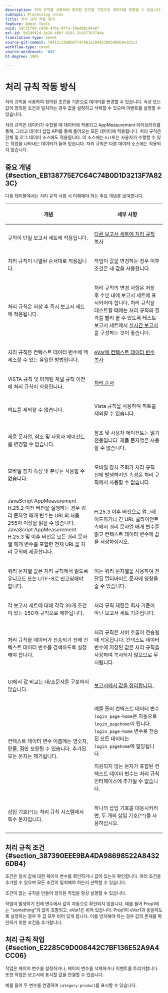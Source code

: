 ```yaml
---
description: 처리 규칙을 사용하여 정의된 조건을 기준으로 데이터를 변경할 수 있습니다. 속성 또는 값이 정의된 조건과 일치하는 경우 값을 설정하고 삭제할 수 있으며 이벤트를 설정할 수 있습니다.
subtopic: Processing rules
title: 처리 규칙 작동 방식
feature: Admin Tools
uuid: 19c31f94-c8d8-47b1-97fa-29ed98c94e87
exl-id: 9d2d9f2d-1e16-486f-9191-2c43776374da
translation-type: tm+mt
source-git-commit: 78412c2588b07f47981ac0d953893db6b9e1d3c2
workflow-type: tm+mt
source-wordcount: '692'
ht-degree: 100%

---
```


# 처리 규칙 작동 방식

처리 규칙을 사용하여 정의된 조건을 기준으로 데이터를 변경할 수 있습니다. 속성 또는 값이 정의된 조건과 일치하는 경우 값을 설정하고 삭제할 수 있으며 이벤트를 설정할 수 있습니다.

처리 규칙은 데이터가 수집될 때 데이터에 적용되고 AppMeasurement 라이브러리를 통해, 그리고 데이터 삽입 API를 통해 들어오는 모든 데이터에 적용됩니다. 처리 규칙은 전체 및 로그 데이터 소스에도 적용됩니다. 이 소스에는 *`hit`*&#x200B;또는 사용자가 수행할 수 있는 작업을 나타내는 데이터가 들어 있습니다. 처리 규칙은 다른 데이터 소스에는 적용되지 않습니다.

## 중요 개념 {#section_EB138775E7C64C74B0D1D3213F7A823C}

다음 테이블에서는 처리 규칙 사용 시 이해해야 하는 주요 개념을 보여줍니다.

<table id="table_287C606AE26E47AA8F737411990ACEB2"> 
 <thead> 
  <tr> 
   <th colname="col1" class="entry"> <p>개념 </p> </th> 
   <th colname="col2" class="entry"> <p>세부 사항 </p> </th> 
  </tr> 
 </thead>
 <tbody> 
  <tr> 
   <td colname="col1"> <p>규칙이 단일 보고서 세트에 적용됩니다. </p> </td> 
   <td colname="col2"> <p> <a href="/help/admin/admin/c-processing-rules/c-processing-rules-configuration/t-processing-rules-copy-to-rs.md"> 다른 보고서 세트에 처리 규칙 복사 </a> </p> </td> 
  </tr> 
  <tr> 
   <td colname="col1"> <p>처리 규칙이 나열된 순서대로 적용됩니다. </p> </td> 
   <td colname="col2"> <p>작업이 값을 변경하는 경우 이후 조건은 새 값을 사용합니다. </p> </td> 
  </tr> 
  <tr> 
   <td colname="col1"> <p>처리 규칙은 저장 후 즉시 보고서 세트에 적용됩니다. </p> </td> 
   <td colname="col2"> <p>처리 규칙의 변경 사항은 저장 후 수분 내에 보고서 세트에 표시되어야 합니다. 처리 규칙을 테스트할 때에는 처리 규칙의 결과를 빨리 볼 수 있도록 테스트 보고서 세트에서 <a href="/help/admin/admin/realtime/t-realtime-admin.md"> 실시간 보고서</a>를 구성하는 것이 좋습니다. </p> </td> 
  </tr> 
  <tr> 
   <td colname="col1"> <p>처리 규칙은 컨텍스트 데이터 변수에 액세스할 수 있는 유일한 방법입니다. </p> </td> 
   <td colname="col2"> <p> <a href="/help/admin/admin/c-processing-rules/processing-rules-examples/processing-rules-copy-context-data.md"> eVar에 컨텍스트 데이터 변수 복사 </a> </p> </td> 
  </tr> 
  <tr> 
   <td colname="col1"> <p>VISTA 규칙 및 마케팅 채널 규칙 이전에 처리 규칙이 적용됩니다. </p> </td> 
   <td colname="col2"> <p> <a href="/help/admin/admin/c-processing-rules/c-processing-rules-configuration/processing-rule-order.md"> 처리 순서 </a> </p> </td> 
  </tr> 
  <tr> 
   <td colname="col1"> <p>히트를 제외할 수 없습니다. </p> </td> 
   <td colname="col2"> <p>Vista 규칙을 사용하여 히트를 제외할 수 있습니다. </p> </td> 
  </tr> 
  <tr> 
   <td colname="col1"> <p>제품 문자열, 참조 및 사용자 에이전트를 변경할 수 없습니다. </p> </td> 
   <td colname="col2"> <p>참조 및 사용자 에이전트는 읽기 전용입니다. 제품 문자열은 사용할 수 없습니다. </p> </td> 
  </tr> 
  <tr> 
   <td colname="col1"> <p>모바일 장치 속성 및 분류는 사용할 수 없습니다. </p> </td> 
   <td colname="col2"> <p>모바일 장치 조회가 처리 규칙 전에 발생하지만 속성은 처리 규칙에서 사용할 수 없습니다. </p> </td> 
  </tr> 
  <tr> 
   <td colname="col1"> <p>JavaScript AppMeasurement H.25.2 이전 버전을 실행하는 경우 쿼리 문자열 매개 변수는 URL의 처음 255자 이상을 읽을 수 없습니다. JavaScript AppMeasurement H.25.3 및 이후 버전은 모든 쿼리 문자열 매개 변수를 포함한 전체 URL을 처리 규칙에 제공합니다. </p> </td> 
   <td colname="col2"> <p>H.25.3 이후 버전으로 업그레이드하거나 긴 URL 클라이언트측에서 쿼리 문자열 매개 변수를 읽고 컨텍스트 데이터 변수에 값을 저장하십시오. </p> </td> 
  </tr> 
  <tr> 
   <td colname="col1"> <p>쿼리 문자열 값은 처리 규칙에서 읽도록 유니코드 또는 UTF-8로 인코딩해야 합니다. </p> </td> 
   <td colname="col2"> <p>이는 쿼리 문자열을 사용하여 전달된 멀티바이트 문자에 영향을 줄 수 있습니다. </p> </td> 
  </tr> 
  <tr> 
   <td colname="col1"> <p>각 보고서 세트에 대해 각각 30개 조건이 있는 150개 규칙으로 제한됩니다. </p> </td> 
   <td colname="col2"> <p>처리 규칙 제한은 회사 기준이 아닌 보고서 세트 기준입니다. </p> </td> 
  </tr> 
  <tr> 
   <td colname="col1"> <p>처리 규칙을 데이터가 전송되기 전에 컨텍스트 데이터 변수를 검색하도록 설정해야 합니다. </p> </td> 
   <td colname="col2"> <p>처리 규칙은 서버 호출이 전송될 때 적용됩니다. 컨텍스트 데이터 변수에 저장된 값은 처리 규칙을 사용하여 복사되지 않으므로 무시됩니다. </p> </td> 
  </tr> 
  <tr> 
   <td colname="col1"> <p>UI에서 값 비교는 대/소문자를 구분하지 않습니다. </p> </td> 
   <td colname="col2"> <p> <a href="/help/admin/admin/c-processing-rules/processing-rules-examples/clean-up-values-in-a-report.md"> 보고서에서 값을 정리합니다 </a>. </p> </td> 
  </tr> 
  <tr> 
   <td colname="col1"> <p>컨텍스트 데이터 변수 이름에는 영숫자, 밑줄, 점만 포함될 수 있습니다. 추가된 모든 문자는 제거됩니다. </p> </td> 
   <td colname="col2"> <p>예를 들어 컨텍스트 데이터 변수 <code> login_page-home</code>은 자동으로 <code> login_pagehome</code>이 됩니다. <code> login_page-home</code> 변수로 전송된 모든 데이터는 <code> login_pagehome</code>에 할당됩니다. </p> <p>지원되지 않는 문자가 포함된 컨텍스트 데이터 변수는 처리 규칙 인터페이스에 추가될 수 없습니다. </p> </td> 
  </tr> 
  <tr> 
   <td colname="col1"> <p>삽입 기호(^)는 처리 규칙 시스템에서 특수 문자입니다. </p> </td> 
   <td colname="col2"> <p>하나의 삽입 기호를 대응시키려면, 두 개의 삽입 기호(^^)를 사용하십시오. </p> </td> 
  </tr> 
 </tbody> 
</table>

## 처리 규칙 조건 {#section_387390EEE9BA4DA98698522A84326DB4}

조건은 일치 값에 대한 페이지 변수를 확인하거나 값이 있는지 확인합니다. 여러 조건을 추가할 수 있으며 모든 조건이 일치해야 하는지 선택할 수 있습니다.

조건이 없는 규칙을 만들어 정의된 작업을 항상 실행할 수 있습니다.

작업이 발생하기 전에 변수에서 값이 자동으로 확인되지 않습니다. 예를 들어 Prop1에는 &quot;something&quot;의 값이 포함되고, eVar1은 비어 있습니다. Prop1이 eVar1과 동일하도록 설정하는 경우 두 값 모두 비어 있게 됩니다. 이를 방지해야 하는 경우 값의 존재를 확인하기 위한 조건을 추가합니다.

## 처리 규칙 작업  {#section_E2285C9D008442C7BF136E52A9A4CC06}

작업은 페이지 변수를 설정하거나, 페이지 변수를 삭제하거나 이벤트를 트리거합니다. 또한 작업은 보고서에 표시할 값을 연결할 수 있습니다. 

예를 들어 두 변수를 연결하여 `category:product`를 표시할 수 있습니다.
